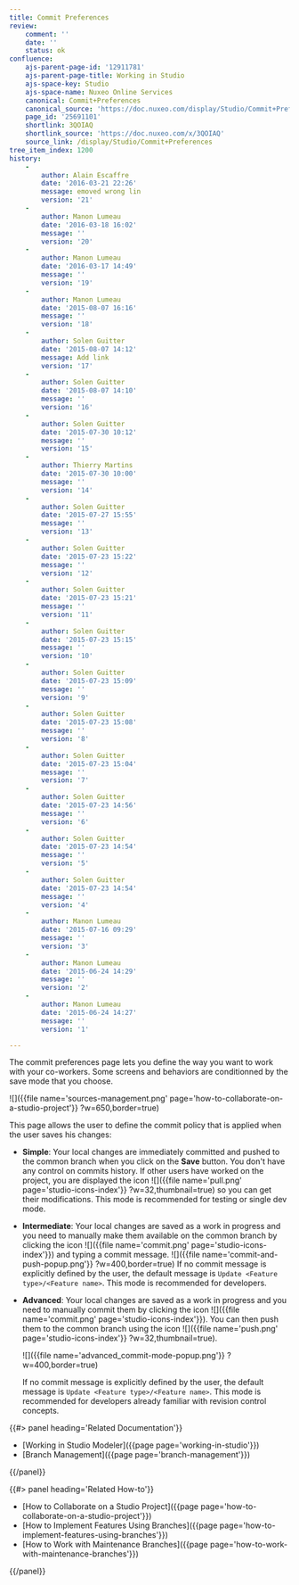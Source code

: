 ```yaml
---
title: Commit Preferences
review:
    comment: ''
    date: ''
    status: ok
confluence:
    ajs-parent-page-id: '12911781'
    ajs-parent-page-title: Working in Studio
    ajs-space-key: Studio
    ajs-space-name: Nuxeo Online Services
    canonical: Commit+Preferences
    canonical_source: 'https://doc.nuxeo.com/display/Studio/Commit+Preferences'
    page_id: '25691101'
    shortlink: 3QOIAQ
    shortlink_source: 'https://doc.nuxeo.com/x/3QOIAQ'
    source_link: /display/Studio/Commit+Preferences
tree_item_index: 1200
history:
    -
        author: Alain Escaffre
        date: '2016-03-21 22:26'
        message: emoved wrong lin
        version: '21'
    -
        author: Manon Lumeau
        date: '2016-03-18 16:02'
        message: ''
        version: '20'
    -
        author: Manon Lumeau
        date: '2016-03-17 14:49'
        message: ''
        version: '19'
    -
        author: Manon Lumeau
        date: '2015-08-07 16:16'
        message: ''
        version: '18'
    -
        author: Solen Guitter
        date: '2015-08-07 14:12'
        message: Add link
        version: '17'
    -
        author: Solen Guitter
        date: '2015-08-07 14:10'
        message: ''
        version: '16'
    -
        author: Solen Guitter
        date: '2015-07-30 10:12'
        message: ''
        version: '15'
    -
        author: Thierry Martins
        date: '2015-07-30 10:00'
        message: ''
        version: '14'
    -
        author: Solen Guitter
        date: '2015-07-27 15:55'
        message: ''
        version: '13'
    -
        author: Solen Guitter
        date: '2015-07-23 15:22'
        message: ''
        version: '12'
    -
        author: Solen Guitter
        date: '2015-07-23 15:21'
        message: ''
        version: '11'
    -
        author: Solen Guitter
        date: '2015-07-23 15:15'
        message: ''
        version: '10'
    -
        author: Solen Guitter
        date: '2015-07-23 15:09'
        message: ''
        version: '9'
    -
        author: Solen Guitter
        date: '2015-07-23 15:08'
        message: ''
        version: '8'
    -
        author: Solen Guitter
        date: '2015-07-23 15:04'
        message: ''
        version: '7'
    -
        author: Solen Guitter
        date: '2015-07-23 14:56'
        message: ''
        version: '6'
    -
        author: Solen Guitter
        date: '2015-07-23 14:54'
        message: ''
        version: '5'
    -
        author: Solen Guitter
        date: '2015-07-23 14:54'
        message: ''
        version: '4'
    -
        author: Manon Lumeau
        date: '2015-07-16 09:29'
        message: ''
        version: '3'
    -
        author: Manon Lumeau
        date: '2015-06-24 14:29'
        message: ''
        version: '2'
    -
        author: Manon Lumeau
        date: '2015-06-24 14:27'
        message: ''
        version: '1'

---
```

The commit preferences page lets you define the way you want to work with your co-workers. Some screens and behaviors are conditionned by the save mode that you choose.

![]({{file name='sources-management.png' page='how-to-collaborate-on-a-studio-project'}} ?w=650,border=true)

This page allows the user to define the commit policy that is applied when the user saves his changes:

*   **Simple**: Your local changes are immediately committed and pushed to the common branch when you click on the **Save** button. You don't have any control on commits history. If other users have worked on the project, you are displayed the icon ![]({{file name='pull.png' page='studio-icons-index'}} ?w=32,thumbnail=true) so you can get their modifications.
    This mode is recommended for testing or single dev mode.
*   **Intermediate**: Your local changes are saved as a work in progress and you need to manually make them available on the common branch by clicking the icon ![]({{file name='commit.png' page='studio-icons-index'}}) and typing a commit message.
    ![]({{file name='commit-and-push-popup.png'}} ?w=400,border=true)
    If no commit message is explicitly defined by the user, the default message is `Update <Feature type>/<Feature name>`.
    This mode is recommended for developers.
*   **Advanced**: Your local changes are saved as a work in progress and you need to manually commit them by clicking the icon ![]({{file name='commit.png' page='studio-icons-index'}}). You can then push them to the common branch using the icon ![]({{file name='push.png' page='studio-icons-index'}} ?w=32,thumbnail=true).

    ![]({{file name='advanced_commit-mode-popup.png'}} ?w=400,border=true)

    If no commit message is explicitly defined by the user, the default message is `Update <Feature type>/<Feature name>`.
    This mode is recommended for developers already familiar with revision control concepts.

<div class="row" data-equalizer data-equalize-on="medium"><div class="column medium-6">{{#> panel heading='Related Documentation'}}

- [Working in Studio Modeler]({{page page='working-in-studio'}})
- [Branch Management]({{page page='branch-management'}})

{{/panel}}</div><div class="column medium-6">{{#> panel heading='Related How-to'}}

- [How to Collaborate on a Studio Project]({{page page='how-to-collaborate-on-a-studio-project'}})
- [How to Implement Features Using Branches]({{page page='how-to-implement-features-using-branches'}})
- [How to Work with Maintenance Branches]({{page page='how-to-work-with-maintenance-branches'}})

{{/panel}}</div></div>
